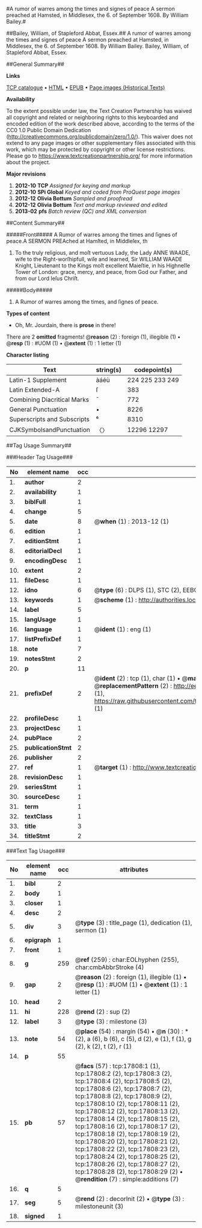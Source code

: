 #A rumor of warres among the times and signes of peace A sermon preached at Hamsted, in Middlesex, the 6. of September 1608. By William Bailey.#

##Bailey, William, of Stapleford Abbat, Essex.##
A rumor of warres among the times and signes of peace A sermon preached at Hamsted, in Middlesex, the 6. of September 1608. By William Bailey.
Bailey, William, of Stapleford Abbat, Essex.

##General Summary##

**Links**

[TCP catalogue](http://www.ota.ox.ac.uk/tcp/)  • 
[HTML](http://tei.it.ox.ac.uk/tcp/Texts-HTML/free/A01/A01869.html)  • 
[EPUB](http://tei.it.ox.ac.uk/tcp/Texts-EPUB/free/A01/A01869.epub) • 
[Page images (Historical Texts)](https://historicaltexts.jisc.ac.uk/eebo-99852484e)

**Availability**

To the extent possible under law, the Text Creation Partnership has waived all copyright and related or neighboring rights to this keyboarded and encoded edition of the work described above, according to the terms of the CC0 1.0 Public Domain Dedication (http://creativecommons.org/publicdomain/zero/1.0/). This waiver does not extend to any page images or other supplementary files associated with this work, which may be protected by copyright or other license restrictions. Please go to https://www.textcreationpartnership.org/ for more information about the project.

**Major revisions**

1. __2012-10__ __TCP__ *Assigned for keying and markup*
1. __2012-10__ __SPi Global__ *Keyed and coded from ProQuest page images*
1. __2012-12__ __Olivia Bottum__ *Sampled and proofread*
1. __2012-12__ __Olivia Bottum__ *Text and markup reviewed and edited*
1. __2013-02__ __pfs__ *Batch review (QC) and XML conversion*

##Content Summary##

#####Front#####
A Rumor of warres among the times and ſignes of peace.A SERMON PREAched at Hamſted, in Middleſex, th
1. To the truly religious, and moſt vertuous Lady, the Lady ANNE WAADE, wife to the Right-worſhipfull, wiſe and learned, Sir WILLIAM WAADE Knight, Lieutenant to the Kings moſt excellent Maieſtie, in his Highneſſe Tower of London: grace, mercy, and peace, from God our Father, and from our Lord Ieſus Chriſt.

#####Body#####

1. A Rumor of warres among the times, and ſignes of peace.

**Types of content**

  * Oh, Mr. Jourdain, there is **prose** in there!

There are 2 **omitted** fragments! 
 @__reason__ (2) : foreign (1), illegible (1)  •  @__resp__ (1) : #UOM (1)  •  @__extent__ (1) : 1 letter (1)

**Character listing**


|Text|string(s)|codepoint(s)|
|---|---|---|
|Latin-1 Supplement|àáéù|224 225 233 249|
|Latin Extended-A|ſ|383|
|Combining             Diacritical Marks|̄|772|
|General Punctuation|•|8226|
|Superscripts             and Subscripts|⁶|8310|
|CJKSymbolsandPunctuation|〈〉|12296 12297|

##Tag Usage Summary##

###Header Tag Usage###

|No|element name|occ|attributes|
|---|---|---|---|
|1.|__author__|2||
|2.|__availability__|1||
|3.|__biblFull__|1||
|4.|__change__|5||
|5.|__date__|8| @__when__ (1) : 2013-12 (1)|
|6.|__edition__|1||
|7.|__editionStmt__|1||
|8.|__editorialDecl__|1||
|9.|__encodingDesc__|1||
|10.|__extent__|2||
|11.|__fileDesc__|1||
|12.|__idno__|6| @__type__ (6) : DLPS (1), STC (2), EEBO-CITATION (1), PROQUEST (1), VID (1)|
|13.|__keywords__|1| @__scheme__ (1) : http://authorities.loc.gov/ (1)|
|14.|__label__|5||
|15.|__langUsage__|1||
|16.|__language__|1| @__ident__ (1) : eng (1)|
|17.|__listPrefixDef__|1||
|18.|__note__|7||
|19.|__notesStmt__|2||
|20.|__p__|11||
|21.|__prefixDef__|2| @__ident__ (2) : tcp (1), char (1)  •  @__matchPattern__ (2) : ([0-9\-]+):([0-9IVX]+) (1), (.+) (1)  •  @__replacementPattern__ (2) : http://eebo.chadwyck.com/downloadtiff?vid=$1&page=$2 (1), https://raw.githubusercontent.com/textcreationpartnership/Texts/master/tcpchars.xml#$1 (1)|
|22.|__profileDesc__|1||
|23.|__projectDesc__|1||
|24.|__pubPlace__|2||
|25.|__publicationStmt__|2||
|26.|__publisher__|2||
|27.|__ref__|1| @__target__ (1) : http://www.textcreationpartnership.org/docs/. (1)|
|28.|__revisionDesc__|1||
|29.|__seriesStmt__|1||
|30.|__sourceDesc__|1||
|31.|__term__|1||
|32.|__textClass__|1||
|33.|__title__|3||
|34.|__titleStmt__|2||


###Text Tag Usage###

|No|element name|occ|attributes|
|---|---|---|---|
|1.|__bibl__|2||
|2.|__body__|1||
|3.|__closer__|1||
|4.|__desc__|2||
|5.|__div__|3| @__type__ (3) : title_page (1), dedication (1), sermon (1)|
|6.|__epigraph__|1||
|7.|__front__|1||
|8.|__g__|259| @__ref__ (259) : char:EOLhyphen (255), char:cmbAbbrStroke (4)|
|9.|__gap__|2| @__reason__ (2) : foreign (1), illegible (1)  •  @__resp__ (1) : #UOM (1)  •  @__extent__ (1) : 1 letter (1)|
|10.|__head__|2||
|11.|__hi__|228| @__rend__ (2) : sup (2)|
|12.|__label__|3| @__type__ (3) : milestone (3)|
|13.|__note__|54| @__place__ (54) : margin (54)  •  @__n__ (30) : * (2), a (6), b (6), c (5), d (2), e (1), f (1), g (2), k (2), t (2), r (1)|
|14.|__p__|55||
|15.|__pb__|57| @__facs__ (57) : tcp:17808:1 (1), tcp:17808:2 (2), tcp:17808:3 (2), tcp:17808:4 (2), tcp:17808:5 (2), tcp:17808:6 (2), tcp:17808:7 (2), tcp:17808:8 (2), tcp:17808:9 (2), tcp:17808:10 (2), tcp:17808:11 (2), tcp:17808:12 (2), tcp:17808:13 (2), tcp:17808:14 (2), tcp:17808:15 (2), tcp:17808:16 (2), tcp:17808:17 (2), tcp:17808:18 (2), tcp:17808:19 (2), tcp:17808:20 (2), tcp:17808:21 (2), tcp:17808:22 (2), tcp:17808:23 (2), tcp:17808:24 (2), tcp:17808:25 (2), tcp:17808:26 (2), tcp:17808:27 (2), tcp:17808:28 (2), tcp:17808:29 (2)  •  @__rendition__ (7) : simple:additions (7)|
|16.|__q__|5||
|17.|__seg__|5| @__rend__ (2) : decorInit (2)  •  @__type__ (3) : milestoneunit (3)|
|18.|__signed__|1||
